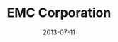 ---
date: 2013-07-11
title: EMC Corporation
categories: diamond
logo: emc.png
www: http://www.emc.com 
---